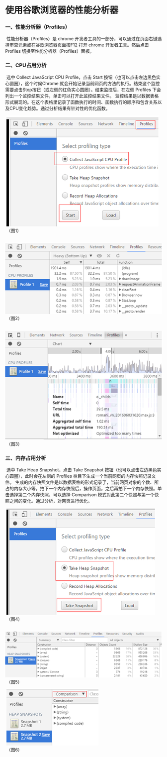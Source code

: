 # 使用谷歌浏览器的性能分析器

### 

### **一、性能分析器（Profiles）**

​        性能分析器（Profiles）是 chrome 开发者工具的一部分，可以通过在页面右键选择审查元素或在谷歌浏览器页面按F12 打开 chrome 开发者工具。然后点击 Profiles 切换至性能分析器（Profiles）面板。

 

###  二、**CPU占用分析**

​         选中 Collect JavaScript CPU Profile，点击 Start 按钮（也可以点击左边黑色实心圆圈），这个时候Chrome 就会开始记录当前网页的方法的执行。结束这个监控需要点击Stop按钮（或左侧的红色实心圆圈）。结束监控后，在左侧 Profiles 下会列出一个监控结果文件，单击可以打开此监控结果文件。
​        监控结果是以数据表格形式展现的。在这个表格里记录了函数执行的时间、函数执行的顺序和包含关系以及CPU变化趋势。通过分析结果有针对性的优化函数。

​    ![图片1.png](img/1.png)<br/>
​    （图1）

​     ![图片1.png](img/2.png)<br/>
​    （图2）

​    ![图片1.png](img/3.png)<br/>
​    （图3）

 

### **三、内存占用分析**

​         选中 Take Heap Snapshot，点击 Take Snapshot 按钮（也可以点击左边黑色实心圆圈），此时会在左侧的 Profiles 栏目下生成一个当前网页的内存快照记录文件。
​        生成的内存快照文件是以数据表格的形式记录了，当前网页对象的个数、所占的内存大小等。
​        拍下一个内存快照后，操作页面，之后再拍下一个内存快照。单击选择第二个内存快照，可以选择 Comparison 模式对此第二个快照与第一个快照之间的变化。通过分析，对网页进行优化。

​     ![图片1.png](img/4.png)<br/>
​    （图4）

​    ![图片1.png](img/5.png)<br/>
​    （图5）

​    ![图片1.png](img/6.png)<br/>
​    （图6）